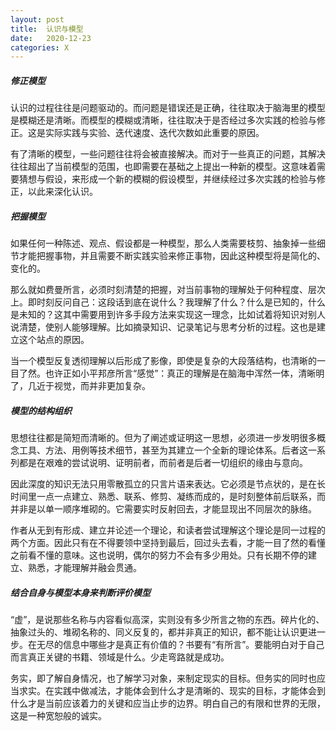 ```yaml
---
layout: post
title:  认识与模型
date:   2020-12-23
categories: X
---
```


##### 修正模型

认识的过程往往是问题驱动的。而问题是错误还是正确，往往取决于脑海里的模型是模糊还是清晰。而模型的模糊或清晰，往往取决于是否经过多次实践的检验与修正。这是实际实践与实验、迭代速度、迭代次数如此重要的原因。

有了清晰的模型，一些问题往往将会被直接解决。而对于一些真正的问题，其解决往往超出了当前模型的范围，也即需要在基础之上提出一种新的模型。这意味着需要猜想与假设，来形成一个新的模糊的假设模型，并继续经过多次实践的检验与修正，以此来深化认识。

##### 把握模型

如果任何一种陈述、观点、假设都是一种模型，那么人类需要枝剪、抽象掉一些细节才能把握事物，并且需要不断实践实验来修正事物，因此这种模型将是简化的、变化的。

那么就如费曼所言，必须时刻清楚的把握，对当前事物的理解处于何种程度、层次上。即时刻反问自己：这段话到底在说什么？我理解了什么？什么是已知的，什么是未知的？这其中需要用到许多手段方法来实现这一理念，比如试着将知识对别人说清楚，使别人能够理解。比如摘录知识、记录笔记与思考分析的过程。这也是建立这个站点的原因。

当一个模型反复透彻理解以后形成了影像，即使是复杂的大段落结构，也清晰的一目了然。也许正如小平邦彦所言“感觉”：真正的理解是在脑海中浑然一体，清晰明了，几近于视觉，而并非更加复杂。

##### 模型的结构组织

思想往往都是简短而清晰的。但为了阐述或证明这一思想，必须进一步发明很多概念工具、方法、用例等技术细节，甚至为其建立一个全新的理论体系。后者这一系列都是在艰难的尝试说明、证明前者，而前者是后者一切组织的缘由与意向。

因此深度的知识无法只用零散孤立的只言片语来表达。它必须是节点状的，是在长时间里一点一点建立、熟悉、联系、修剪、凝练而成的，是时刻整体前后联系，而并非是以单一顺序堆砌的。它需要实时反射回去，才能显现出不同层次的脉络。

作者从无到有形成、建立并论述一个理论，和读者尝试理解这个理论是同一过程的两个方面。因此只有在不得要领中坚持到最后，回过头去看，才能一目了然的看懂之前看不懂的意味。这也说明，偶尔的努力不会有多少用处。只有长期不停的建立、熟悉，才能理解并融会贯通。

##### 结合自身与模型本身来判断评价模型

“虚”，是说那些名称与内容看似高深，实则没有多少所言之物的东西。碎片化的、抽象过头的、堆砌名称的、同义反复的，都并非真正的知识，都不能让认识更进一步。在无尽的信息中哪些才是真正有价值的？书要有“有所言”。要能明白对于自己而言真正关键的书籍、领域是什么。少走弯路就是成功。

务实，即了解自身情况，也了解学习对象，来制定现实的目标。但务实的同时也应当求实。在实践中做减法，才能体会到什么才是清晰的、现实的目标，才能体会到什么才是当前应该着力的关键和应当止步的边界。明白自己的有限和世界的无限，这是一种宽恕般的诚实。